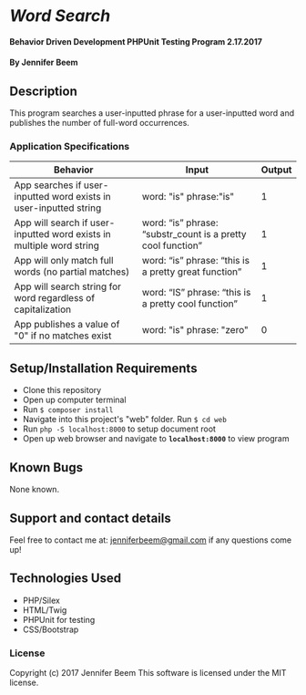 # _Word Search_

#### Behavior Driven Development PHPUnit Testing Program 2.17.2017

#### By Jennifer Beem

## Description

This program searches a user-inputted phrase for a user-inputted word and publishes the number of full-word occurrences.

### Application Specifications

|Behavior|Input|Output|
|--------|-----|------|
|App searches if user-inputted word exists in user-inputted string|word: "is" phrase:"is"|1|
|App will search if user-inputted word exists in multiple word string | word: “is” phrase: “substr_count is a pretty cool function” | 1 |
|App will only match full words (no partial matches)|word: “is” phrase: “this is a pretty great function” |1|
|App will search string for word regardless of capitalization |word: “IS” phrase: “this is a pretty cool function”|1|
|App publishes a value of "0" if no matches exist|word: "is" phrase: "zero"|0|

## Setup/Installation Requirements

* Clone this repository
* Open up computer terminal
* Run `$ composer install`
* Navigate into this project's "web" folder. Run `$ cd web`
* Run `php -S localhost:8000` to setup document root
* Open up web browser and navigate to **`localhost:8000`** to view program

## Known Bugs

None known.

## Support and contact details

Feel free to contact me at: jenniferbeem@gmail.com if any questions come up!

## Technologies Used

* PHP/Silex
* HTML/Twig
* PHPUnit for testing
* CSS/Bootstrap

### License

Copyright (c) 2017 Jennifer Beem
This software is licensed under the MIT license.
